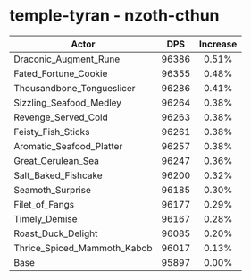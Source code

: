 # temple-tyran - nzoth-cthun
| Actor | DPS | Increase |
|---|:---:|:---:|
|Draconic_Augment_Rune|96386|0.51%|
|Fated_Fortune_Cookie|96355|0.48%|
|Thousandbone_Tongueslicer|96286|0.41%|
|Sizzling_Seafood_Medley|96264|0.38%|
|Revenge_Served_Cold|96263|0.38%|
|Feisty_Fish_Sticks|96261|0.38%|
|Aromatic_Seafood_Platter|96257|0.38%|
|Great_Cerulean_Sea|96247|0.36%|
|Salt_Baked_Fishcake|96200|0.32%|
|Seamoth_Surprise|96185|0.30%|
|Filet_of_Fangs|96177|0.29%|
|Timely_Demise|96167|0.28%|
|Roast_Duck_Delight|96085|0.20%|
|Thrice_Spiced_Mammoth_Kabob|96017|0.13%|
|Base|95897|0.00%|
